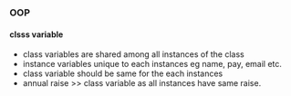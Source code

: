 ### OOP
#### clsss variable
* class variables are shared among all instances of the class
* instance variables unique to each instances eg name, pay, email etc.
* class variable should be same for the each instances
* annual raise >> class variable as all instances have same raise.
